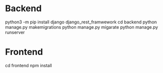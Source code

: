 # Backend
python3 -m pip install django django_rest_framwework
cd backend
python manage.py makemigrations
python manage.py migarate
python manage.py runserver

# Frontend
cd frontend
npm install
